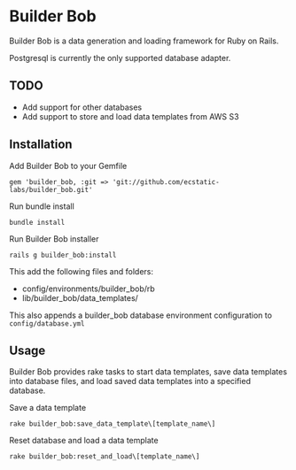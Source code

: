 # Builder Bob

Builder Bob is a data generation and loading framework for Ruby on Rails.

Postgresql is currently the only supported database adapter.

## TODO
* Add support for other databases
* Add support to store and load data templates from AWS S3

## Installation

Add Builder Bob to your Gemfile
```
gem 'builder_bob, :git => 'git://github.com/ecstatic-labs/builder_bob.git'
```

Run bundle install
```
bundle install
```

Run Builder Bob installer
```
rails g builder_bob:install
```
This add the following files and folders:
* config/environments/builder_bob/rb
* lib/builder_bob/data_templates/

This also appends a builder_bob database environment configuration to ```config/database.yml```

## Usage

Builder Bob provides rake tasks to start data templates, save data templates into database files, and load saved data templates into a specified database.

Save a data template
```
rake builder_bob:save_data_template\[template_name\]
```

Reset database and load a data template
```
rake builder_bob:reset_and_load\[template_name\]
```
